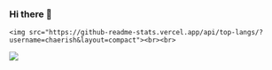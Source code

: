 ### Hi there 👋

	<img src="https://github-readme-stats.vercel.app/api/top-langs/?username=chaerish&layout=compact"><br><br>
<img src="https://github-readme-stats.vercel.app/api?username=chaerish&show_icons=true">
